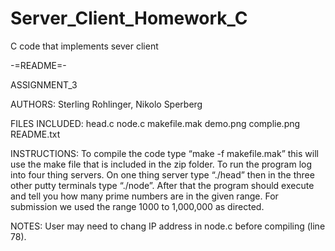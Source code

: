 # Server_Client_Homework_C
C code that implements sever client

-=README=-  

ASSIGNMENT_3

AUTHORS: 
Sterling Rohlinger, Nikolo Sperberg

FILES INCLUDED:
head.c
node.c
makefile.mak
demo.png
complie.png
README.txt

INSTRUCTIONS:
To compile the code type “make -f makefile.mak” this will use the make file that is included in the zip folder. 
To run the program log into four thing servers. On one thing server type “./head” then in the three other putty terminals type “./node”. 
After that the program should execute and tell you how many prime numbers are in the given range. 
For submission we used the range 1000 to 1,000,000 as directed.

NOTES:
User may need to chang IP address in node.c before compiling (line 78).
